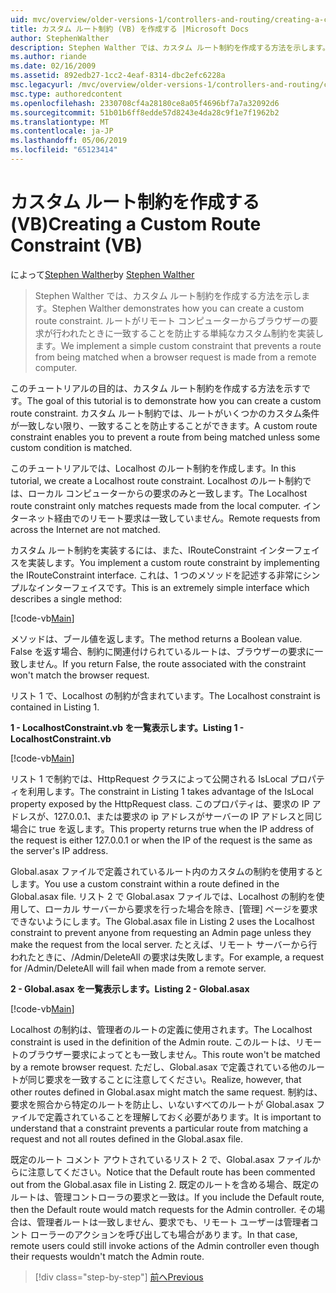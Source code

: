 ```yaml
---
uid: mvc/overview/older-versions-1/controllers-and-routing/creating-a-custom-route-constraint-vb
title: カスタム ルート制約 (VB) を作成する |Microsoft Docs
author: StephenWalther
description: Stephen Walther では、カスタム ルート制約を作成する方法を示します。 単純な実装のルートがされたりすることを防止するカスタムの制約に一致する w.
ms.author: riande
ms.date: 02/16/2009
ms.assetid: 892edb27-1cc2-4eaf-8314-dbc2efc6228a
msc.legacyurl: /mvc/overview/older-versions-1/controllers-and-routing/creating-a-custom-route-constraint-vb
msc.type: authoredcontent
ms.openlocfilehash: 2330708cf4a28180ce8a05f4696bf7a7a32092d6
ms.sourcegitcommit: 51b01b6ff8edde57d8243e4da28c9f1e7f1962b2
ms.translationtype: MT
ms.contentlocale: ja-JP
ms.lasthandoff: 05/06/2019
ms.locfileid: "65123414"
---
```

# <a name="creating-a-custom-route-constraint-vb"></a><span data-ttu-id="51c36-104">カスタム ルート制約を作成する (VB)</span><span class="sxs-lookup"><span data-stu-id="51c36-104">Creating a Custom Route Constraint (VB)</span></span>

<span data-ttu-id="51c36-105">によって[Stephen Walther](https://github.com/StephenWalther)</span><span class="sxs-lookup"><span data-stu-id="51c36-105">by [Stephen Walther](https://github.com/StephenWalther)</span></span>

> <span data-ttu-id="51c36-106">Stephen Walther では、カスタム ルート制約を作成する方法を示します。</span><span class="sxs-lookup"><span data-stu-id="51c36-106">Stephen Walther demonstrates how you can create a custom route constraint.</span></span> <span data-ttu-id="51c36-107">ルートがリモート コンピューターからブラウザーの要求が行われたときに一致することを防止する単純なカスタム制約を実装します。</span><span class="sxs-lookup"><span data-stu-id="51c36-107">We implement a simple custom constraint that prevents a route from being matched when a browser request is made from a remote computer.</span></span>

<span data-ttu-id="51c36-108">このチュートリアルの目的は、カスタム ルート制約を作成する方法を示すです。</span><span class="sxs-lookup"><span data-stu-id="51c36-108">The goal of this tutorial is to demonstrate how you can create a custom route constraint.</span></span> <span data-ttu-id="51c36-109">カスタム ルート制約では、ルートがいくつかのカスタム条件が一致しない限り、一致することを防止することができます。</span><span class="sxs-lookup"><span data-stu-id="51c36-109">A custom route constraint enables you to prevent a route from being matched unless some custom condition is matched.</span></span>

<span data-ttu-id="51c36-110">このチュートリアルでは、Localhost のルート制約を作成します。</span><span class="sxs-lookup"><span data-stu-id="51c36-110">In this tutorial, we create a Localhost route constraint.</span></span> <span data-ttu-id="51c36-111">Localhost のルート制約では、ローカル コンピューターからの要求のみと一致します。</span><span class="sxs-lookup"><span data-stu-id="51c36-111">The Localhost route constraint only matches requests made from the local computer.</span></span> <span data-ttu-id="51c36-112">インターネット経由でのリモート要求は一致していません。</span><span class="sxs-lookup"><span data-stu-id="51c36-112">Remote requests from across the Internet are not matched.</span></span>

<span data-ttu-id="51c36-113">カスタム ルート制約を実装するには、また、IRouteConstraint インターフェイスを実装します。</span><span class="sxs-lookup"><span data-stu-id="51c36-113">You implement a custom route constraint by implementing the IRouteConstraint interface.</span></span> <span data-ttu-id="51c36-114">これは、1 つのメソッドを記述する非常にシンプルなインターフェイスです。</span><span class="sxs-lookup"><span data-stu-id="51c36-114">This is an extremely simple interface which describes a single method:</span></span>

[!code-vb[Main](creating-a-custom-route-constraint-vb/samples/sample1.vb)]

<span data-ttu-id="51c36-115">メソッドは、ブール値を返します。</span><span class="sxs-lookup"><span data-stu-id="51c36-115">The method returns a Boolean value.</span></span> <span data-ttu-id="51c36-116">False を返す場合、制約に関連付けられているルートは、ブラウザーの要求に一致しません。</span><span class="sxs-lookup"><span data-stu-id="51c36-116">If you return False, the route associated with the constraint won't match the browser request.</span></span>

<span data-ttu-id="51c36-117">リスト 1 で、Localhost の制約が含まれています。</span><span class="sxs-lookup"><span data-stu-id="51c36-117">The Localhost constraint is contained in Listing 1.</span></span>

<span data-ttu-id="51c36-118">**1 - LocalhostConstraint.vb を一覧表示します。**</span><span class="sxs-lookup"><span data-stu-id="51c36-118">**Listing 1 - LocalhostConstraint.vb**</span></span>

[!code-vb[Main](creating-a-custom-route-constraint-vb/samples/sample2.vb)]

<span data-ttu-id="51c36-119">リスト 1 で制約では、HttpRequest クラスによって公開される IsLocal プロパティを利用します。</span><span class="sxs-lookup"><span data-stu-id="51c36-119">The constraint in Listing 1 takes advantage of the IsLocal property exposed by the HttpRequest class.</span></span> <span data-ttu-id="51c36-120">このプロパティは、要求の IP アドレスが、127.0.0.1、または要求の ip アドレスがサーバーの IP アドレスと同じ場合に true を返します。</span><span class="sxs-lookup"><span data-stu-id="51c36-120">This property returns true when the IP address of the request is either 127.0.0.1 or when the IP of the request is the same as the server's IP address.</span></span>

<span data-ttu-id="51c36-121">Global.asax ファイルで定義されているルート内のカスタムの制約を使用するとします。</span><span class="sxs-lookup"><span data-stu-id="51c36-121">You use a custom constraint within a route defined in the Global.asax file.</span></span> <span data-ttu-id="51c36-122">リスト 2 で Global.asax ファイルでは、Localhost の制約を使用して、ローカル サーバーから要求を行った場合を除き、[管理] ページを要求できないようにします。</span><span class="sxs-lookup"><span data-stu-id="51c36-122">The Global.asax file in Listing 2 uses the Localhost constraint to prevent anyone from requesting an Admin page unless they make the request from the local server.</span></span> <span data-ttu-id="51c36-123">たとえば、リモート サーバーから行われたときに、/Admin/DeleteAll の要求は失敗します。</span><span class="sxs-lookup"><span data-stu-id="51c36-123">For example, a request for /Admin/DeleteAll will fail when made from a remote server.</span></span>

<span data-ttu-id="51c36-124">**2 - Global.asax を一覧表示します。**</span><span class="sxs-lookup"><span data-stu-id="51c36-124">**Listing 2 - Global.asax**</span></span>

[!code-vb[Main](creating-a-custom-route-constraint-vb/samples/sample3.vb)]

<span data-ttu-id="51c36-125">Localhost の制約は、管理者のルートの定義に使用されます。</span><span class="sxs-lookup"><span data-stu-id="51c36-125">The Localhost constraint is used in the definition of the Admin route.</span></span> <span data-ttu-id="51c36-126">このルートは、リモートのブラウザー要求によってとも一致しません。</span><span class="sxs-lookup"><span data-stu-id="51c36-126">This route won't be matched by a remote browser request.</span></span> <span data-ttu-id="51c36-127">ただし、Global.asax で定義されている他のルートが同じ要求を一致することに注意してください。</span><span class="sxs-lookup"><span data-stu-id="51c36-127">Realize, however, that other routes defined in Global.asax might match the same request.</span></span> <span data-ttu-id="51c36-128">制約は、要求を照合から特定のルートを防止し、いないすべてのルートが Global.asax ファイルで定義されていることを理解しておく必要があります。</span><span class="sxs-lookup"><span data-stu-id="51c36-128">It is important to understand that a constraint prevents a particular route from matching a request and not all routes defined in the Global.asax file.</span></span>

<span data-ttu-id="51c36-129">既定のルート コメント アウトされているリスト 2 で、Global.asax ファイルからに注意してください。</span><span class="sxs-lookup"><span data-stu-id="51c36-129">Notice that the Default route has been commented out from the Global.asax file in Listing 2.</span></span> <span data-ttu-id="51c36-130">既定のルートを含める場合、既定のルートは、管理コントローラの要求と一致は。</span><span class="sxs-lookup"><span data-stu-id="51c36-130">If you include the Default route, then the Default route would match requests for the Admin controller.</span></span> <span data-ttu-id="51c36-131">その場合は、管理者ルートは一致しません、要求でも、リモート ユーザーは管理者コント ローラーのアクションを呼び出しても場合があります。</span><span class="sxs-lookup"><span data-stu-id="51c36-131">In that case, remote users could still invoke actions of the Admin controller even though their requests wouldn't match the Admin route.</span></span>

> [!div class="step-by-step"]
> [<span data-ttu-id="51c36-132">前へ</span><span class="sxs-lookup"><span data-stu-id="51c36-132">Previous</span></span>](creating-a-route-constraint-vb.md)
